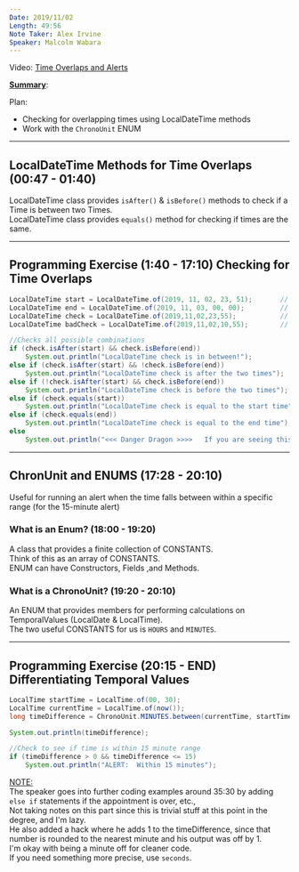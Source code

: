 ```yaml
---
Date: 2019/11/02
Length: 49:56
Note Taker: Alex Irvine
Speaker: Malcolm Wabara
---
```


Video: [Time Overlaps and Alerts](https://wgu.adobeconnect.com/pyt1ke5o2bys/)

<u>**Summary**</u>:

Plan:

- Checking for overlapping times using LocalDateTime methods
- Work with the `ChronoUnit` ENUM

---

## LocalDateTime Methods for Time Overlaps (00:47 - 01:40)

LocalDateTime class provides `isAfter()` & `isBefore()` methods to check if a Time is between two Times.  
LocalDateTime class provides `equals()` method for checking if times are the same.

---

## Programming Exercise (1:40 - 17:10) Checking for Time Overlaps

```java
LocalDateTime start = LocalDateTime.of(2019, 11, 02, 23, 51);       // 2019/11/2 at 11:51 PM ET
LocalDateTime end = LocalDateTime.of(2019, 11, 03, 00, 00);         // Midnight 2019/11/3
LocalDateTime check = LocalDateTime.of(2019,11,02,23,55);           // Falls between the two times
LocalDateTime badCheck = LocalDateTime.of(2019,11,02,10,55);        // Doesn't fall between the two times

//Checks all possible combinations
if (check.isAfter(start) && check.isBefore(end))
    System.out.println("LocalDateTime check is in between!");
else if (check.isAfter(start) && !check.isBefore(end))
    System.out.println("LocalDateTime check is after the two times");
else if (!check.isAfter(start) && check.isBefore(end))
    System.out.println("LocalDateTime check is before the two times");
else if (check.equals(start))
    System.out.println("LocalDateTime check is equal to the start time");
else if (check.equals(end))
    System.out.println("LocalDateTime check is equal to the end time");
else
    System.out.println("<<< Danger Dragon >>>>   If you are seeing this, something is terribly wrong");
```

---

## ChronUnit and ENUMS (17:28 - 20:10)

Useful for running an alert when the time falls between within a specific range (for the 15-minute alert)

### What is an Enum? (18:00 - 19:20)

A class that provides a finite collection of CONSTANTS.  
Think of this as an array of CONSTANTS.  
ENUM can have Constructors, Fields ,and Methods.

### What is a ChronoUnit? (19:20 - 20:10)

An ENUM that provides members for performing calculations on TemporalValues (LocalDate & LocalTime).  
The two useful CONSTANTS for us is `HOURS` and `MINUTES`.

---

## Programming Exercise (20:15 - END) Differentiating Temporal Values

```java
LocalTime startTime = LocalTime.of(00, 30);                                 //12:30 AM
LocalTime currentTime = LocalTime.of(now());                                //My current time of 12:14 AM
long timeDifference = ChronoUnit.MINUTES.between(currentTime, startTime);   //Stores the difference in minutes between two times

System.out.println(timeDifference);                                         // OUTPUT:   16

//Check to see if time is within 15 minute range
if (timeDifference > 0 && timeDifference <= 15)
    System.out.println("ALERT:  Within 15 minutes");
```

<u>NOTE:</u>  
The speaker goes into further coding examples around 35:30 by adding `else if` statements if the appointment is over, etc.,  
Not taking notes on this part since this is trivial stuff at this point in the degree, and I'm lazy.  
He also added a hack where he adds 1 to the timeDifference, since that number is rounded to the nearest minute and his output was off by 1.  
I'm okay with being a minute off for cleaner code.  
If you need something more precise, use `seconds`.
